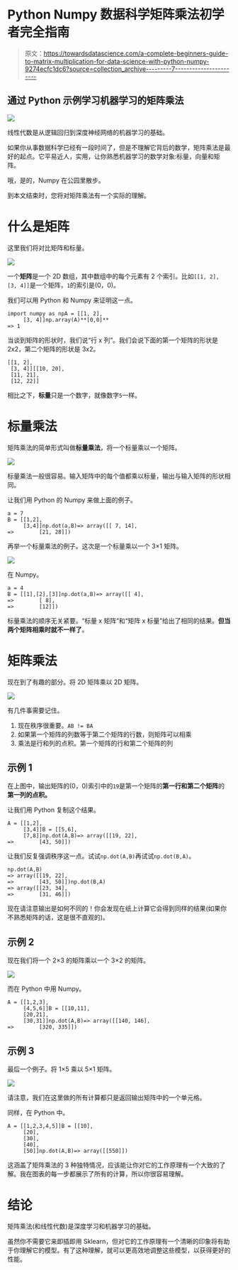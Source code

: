 # Python Numpy 数据科学矩阵乘法初学者完全指南

> 原文：<https://towardsdatascience.com/a-complete-beginners-guide-to-matrix-multiplication-for-data-science-with-python-numpy-9274ecfc1dc6?source=collection_archive---------7----------------------->

## 通过 Python 示例学习机器学习的矩阵乘法

![](img/6176c591f7d7a8a19f21950eca9a4ef7.png)

线性代数是从逻辑回归到深度神经网络的机器学习的基础。

如果你从事数据科学已经有一段时间了，但是不理解它背后的数学，矩阵乘法是最好的起点。它平易近人，实用，让你熟悉机器学习的数学对象:标量，向量和矩阵。

哦，是的，Numpy 在公园里散步。

到本文结束时，您将对矩阵乘法有一个实际的理解。

# 什么是矩阵

这里我们将对比矩阵和标量。

![](img/01b7c5611427438164220c22fae11da9.png)

一个**矩阵**是一个 2D 数组，其中数组中的每个元素有 2 个索引。比如`[[1, 2], [3, 4]]`是一个矩阵，`1`的索引是(0，0)。

我们可以用 Python 和 Numpy 来证明这一点。

```
import numpy as npA = [[1, 2], 
     [3, 4]]np.array(A)**[0,0]**
=> 1
```

当谈到矩阵的形状时，我们说“行 x 列”。我们会说下面的第一个矩阵的形状是 2x2，第二个矩阵的形状是 3x2。

```
[[1, 2], 
 [3, 4]][[10, 20],
 [11, 21],
 [12, 22]]
```

相比之下，**标量**只是一个数字，就像数字`5`一样。

# 标量乘法

矩阵乘法的简单形式叫做**标量乘法**，将一个标量乘以一个矩阵。

![](img/db5a085092412ed170d2b6065794ac9e.png)

标量乘法一般很容易。输入矩阵中的每个值都乘以标量，输出与输入矩阵的形状相同。

让我们用 Python 的 Numpy 来做上面的例子。

```
a = 7
B = [[1,2],
     [3,4]]np.dot(a,B)=> array([[ 7, 14],
=>        [21, 28]])
```

再举一个标量乘法的例子。这次是一个标量乘以一个 3×1 矩阵。

![](img/3ababcd43d82d9b95549a9a30b849490.png)

在 Numpy。

```
a = 4 
B = [[1],[2],[3]]np.dot(a,B)=> array([[ 4],
=>        [ 8],
=>        [12]])
```

标量乘法的顺序无关紧要。“标量 x 矩阵”和“矩阵 x 标量”给出了相同的结果。**但当两个矩阵相乘时就不一样了**。

# 矩阵乘法

现在到了有趣的部分。将 2D 矩阵乘以 2D 矩阵。

![](img/651dd767f9bafe5595e07cf7883594ae.png)

有几件事需要记住。

1.  现在秩序很重要。`AB != BA`
2.  如果第一个矩阵的列数等于第二个矩阵的行数，则矩阵可以相乘
3.  乘法是行和列的点积。第一个矩阵的行和第二个矩阵的列

## 示例 1

在上图中，输出矩阵的(0，0)索引中的`19`是第一个矩阵的**第一行和第二个矩阵**的**第一列的点积。**

让我们用 Python 复制这个结果。

```
A = [[1,2],
     [3,4]]B = [[5,6],
     [7,8]]np.dot(A,B)=> array([[19, 22],
=>        [43, 50]])
```

让我们反复强调秩序这一点。试试`np.dot(A,B)`再试试`np.dot(B,A)`。

```
np.dot(A,B)
=> array([[19, 22],
=>        [43, 50]])np.dot(B,A)
=> array([[23, 34],
=>        [31, 46]])
```

现在请注意输出是如何不同的！你会发现在纸上计算它会得到同样的结果(如果你不熟悉矩阵的话，这是很不直观的)。

## 示例 2

现在我们将一个 2×3 的矩阵乘以一个 3×2 的矩阵。

![](img/6176c591f7d7a8a19f21950eca9a4ef7.png)

而在 Python 中用 Numpy。

```
A = [[1,2,3],
     [4,5,6]]B = [[10,11],
     [20,21],
     [30,31]]np.dot(A,B)=> array([[140, 146],
=>        [320, 335]])
```

## 示例 3

最后一个例子。将 1×5 乘以 5×1 矩阵。

![](img/283b1db4ae0324f59801d4ecdfdf5d9e.png)

请注意，我们在这里做的所有计算都只是返回输出矩阵中的一个单元格。

同样，在 Python 中。

```
A = [[1,2,3,4,5]]B = [[10],
     [20],
     [30],
     [40],     
     [50]]np.dot(A,B)=> array([[550]])
```

这涵盖了矩阵乘法的 3 种独特情况，应该能让你对它的工作原理有一个大致的了解。我在图表的每一步都展示了所有的计算，所以你很容易理解。

# 结论

矩阵乘法(和线性代数)是深度学习和机器学习的基础。

虽然你不需要它来即插即用 Sklearn，但对它的工作原理有一个清晰的印象将有助于你理解它的模型。有了这种理解，就可以更高效地调整这些模型，以获得更好的性能。